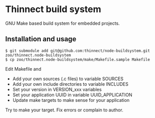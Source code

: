 # Thinnect build system

GNU Make based build system for embedded projects.

## Installation and usage

```
$ git submodule add git@github.com:thinnect/node-buildsystem.git zoo/thinnect.node-buildsystem
$ cp zoo/thinnect.node-buildsystem/make/Makefile.sample Makefile
```

Edit Makefile and

* Add your own sources (.c files) to variable SOURCES
* Add your own include directories to variable INCLUDES
* Set your version in VERSION_xxx variables
* Set your application UUID in variable UUID_APPLICATION
* Update make targets to make sense for your application

Try to make your target. Fix errors or complain to author.
